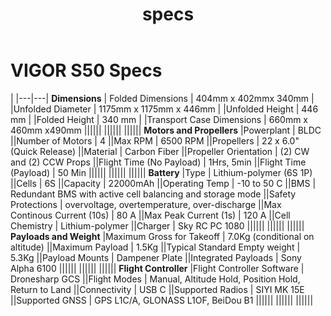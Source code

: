 ﻿---
title: specs
---

# VIGOR S50 Specs

|
|---|---|
**Dimensions** | Folded Dimensions       | 404mm x 402mmx 340mm
| |Unfolded Diameter |  1175mm x 1175mm x 446mm
| |Unfolded Height                    | 446 mm
| |Folded Height                      | 340 mm
| |Transport Case Dimensions          | 660mm x 460mm x490mm
||||||
||||||
||||||
**Motors and Propellers** |Powerplant                          | BLDC
||Number of Motors                    | 4
||Max RPM                             | 6500 RPM
||Propellers                          | 22 x 6.0" (Quick Release)
||Material                            | Carbon Fiber
||Propeller Orientation               | (2) CW and (2) CCW Props
||Flight Time (No Payload)            | 1Hrs, 5min
||Flight Time (Payload)               | 50 Min
||||||
||||||
||||||
**Battery** |Type |	Lithium-polymer (6S 1P)
||Cells |	6S
||Capacity |	22000mAh
||Operating Temp |	-10 to 50 C
||BMS |	Redundant BMS with active cell balancing and storage mode
||Safety Protections |	overvoltage, overtemperature, over-discharge
||Max Continous Current (10s) |	80 A
||Max Peak Current (1s) |	120 A
||Cell Chemistry |	Lithium-polymer
||Charger |	 Sky RC PC 1080
||||||
||||||
||||||
**Payloads and Weight** |Maximum Gross for Takeoff |	7.0Kg (conditional on altitude)
||Maximum Payload |	1.5Kg
||Typical Standard Empty weight |	5.3Kg
||Payload Mounts |	Dampener Plate
||Integrated Payloads |	Sony Alpha 6100 
||||||
||||||
||||||
**Flight Controller** |Flight Controller Software |	Dronesharp GCS
||Flight Modes |	Manual, Altitude Hold, Position Hold, Return to Land
||Connectivity |	USB C
||Supported Radios |	SIYI MK 15E
||Supported GNSS |	GPS L1C/A, GLONASS L1OF, BeiDou B1
||||||
||||||
||||||